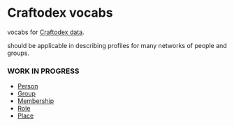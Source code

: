 # Craftodex vocabs

vocabs for [Craftodex data](https://github.com/enspiral/craftodex-data).

should be applicable in describing profiles for many networks of people and groups.

### WORK IN PROGRESS

- [Person](./person/index.js)
- [Group](./group/index.js)
- [Membership](./membership/index.js)
- [Role](./role/index.js)
- [Place](./place/index.js)
